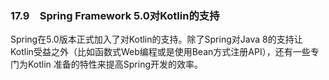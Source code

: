 ### 17.9　Spring Framework 5.0对Kotlin的支持

Spring在5.0版本正式加入了对Kotlin的支持。除了Spring对Java 8的支持让Kotlin受益之外（比如函数式Web编程或是使用Bean方式注册API），还有一些专门为Kotlin 准备的特性来提高Spring开发的效率。

